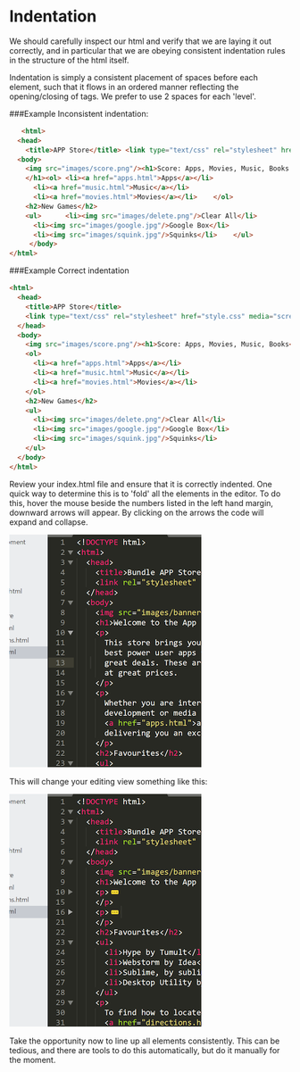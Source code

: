 # Indentation

We should carefully inspect our html and verify that we are laying it out correctly, and in particular that we are obeying consistent indentation rules in the structure of the html itself.

Indentation is simply a consistent placement of spaces before each element, such that it flows in an ordered manner reflecting the opening/closing of tags. We prefer to use 2 spaces for each 'level'.

###Example Inconsistent indentation:

~~~html
   <html>
  <head>
    <title>APP Store</title> <link type="text/css" rel="stylesheet" href="style.css" media="screen" />  </head>
  <body>
    <img src="images/score.png"/><h1>Score: Apps, Movies, Music, Books
    </h1><ol> <li><a href="apps.html">Apps</a></li>
      <li><a href="music.html">Music</a></li>
      <li><a href="movies.html">Movies</a></li>    </ol>
    <h2>New Games</h2>
    <ul>      <li><img src="images/delete.png"/>Clear All</li>
      <li><img src="images/google.jpg"/>Google Box</li>
      <li><img src="images/squink.jpg"/>Squinks</li>    </ul>
     </body>
</html>
~~~

###Example Correct indentation

~~~html
<html>
  <head>
    <title>APP Store</title>
    <link type="text/css" rel="stylesheet" href="style.css" media="screen" />
  </head>
  <body>
    <img src="images/score.png"/><h1>Score: Apps, Movies, Music, Books</h1>
    <ol>
      <li><a href="apps.html">Apps</a></li>
      <li><a href="music.html">Music</a></li>
      <li><a href="movies.html">Movies</a></li>
    </ol>
    <h2>New Games</h2>
    <ul>
      <li><img src="images/delete.png"/>Clear All</li>
      <li><img src="images/google.jpg"/>Google Box</li>
      <li><img src="images/squink.jpg"/>Squinks</li>
    </ul>
  </body>
</html>
~~~

Review your index.html file and ensure that it is correctly indented. One quick way to determine this is to 'fold' all the elements in the editor. To do this, hover the mouse beside the numbers listed in the left hand margin, downward arrows will appear. By clicking on the arrows the code will expand and collapse.

![](./img/26x.png)

This will change your editing view something like this:

![](./img/27x.png)

Take the opportunity now to line up all elements consistently. This can be tedious, and there are tools to do this automatically, but do it manually for the moment.
